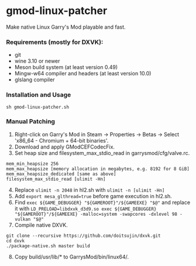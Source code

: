 # gmod-linux-patcher
Make native Linux Garry's Mod playable and fast.
### Requirements (mostly for DXVK):
- git
- wine 3.10 or newer
- Meson build system (at least version 0.49)
- Mingw-w64 compiler and headers (at least version 10.0)
- glslang compiler

### Installation and Usage
```
sh gmod-linux-patcher.sh
```

### Manual Patching
1. Right-click on Garry's Mod in Steam -> Properties -> Betas -> Select 'x86_64 - Chromium + 64-bit binaries'.
2. Download and apply GModCEFCodecFix.
3. Set heap size and filesystem_max_stdio_read in garrysmod/cfg/valve.rc.
```
mem_min_heapsize 256
mem_max_heapsize [memory allocation in megabytes, e.g. 8192 for 8 GiB]
mem_max_heapsize_dedicated [same as above]
filesystem_max_stdio_read [ulimit -Hn]
```
4. Replace `ulimit -n 2048` in hl2.sh with `ulimit -n [ulimit -Hn]`
5. Add `export mesa_glthread=true` before game execution in hl2.sh.
6. Find `exec ${GAME_DEBUGGER} "${GAMEROOT}"/${GAMEEXE} "$@"` and replace it with `LD_PRELOAD=libdxvk_d3d9.so exec ${GAME_DEBUGGER} "${GAMEROOT}"/${GAMEEXE} -malloc=system -swapcores -dxlevel 98 -vulkan "$@"`
7. Compile native DXVK.
```
git clone --recursive https://github.com/doitsujin/dxvk.git
cd dxvk
./package-native.sh master build
```
8. Copy build/usr/lib/* to GarrysMod/bin/linux64/.
